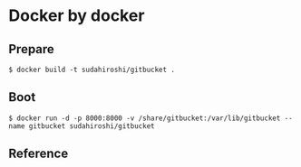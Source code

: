# Docker by docker

## Prepare

```
$ docker build -t sudahiroshi/gitbucket .
```

## Boot

```
$ docker run -d -p 8000:8000 -v /share/gitbucket:/var/lib/gitbucket --name gitbucket sudahiroshi/gitbucket
```

## Reference


